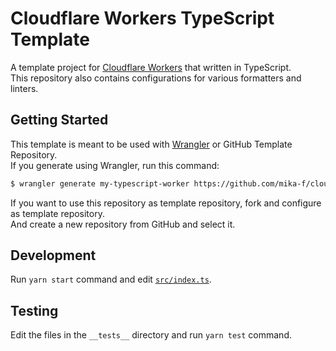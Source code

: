 # Cloudflare Workers TypeScript Template

A template project for [Cloudflare Workers](https://developers.cloudflare.com/workers/) that written in TypeScript.  
This repository also contains configurations for various formatters and linters.

## Getting Started

This template is meant to be used with [Wrangler](https://github.com/cloudflare/wrangler) or GitHub Template Repository.  
If you generate using Wrangler, run this command:

```bash
$ wrangler generate my-typescript-worker https://github.com/mika-f/cloudflare-workers-typescript-template.git
```

If you want to use this repository as template repository, fork and configure as template repository.  
And create a new repository from GitHub and select it.

## Development

Run `yarn start` command and edit [`src/index.ts`](src/index.ts).

## Testing

Edit the files in the `__tests__` directory and run `yarn test` command.
